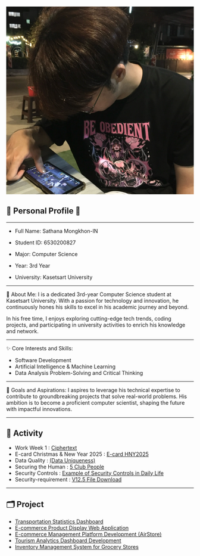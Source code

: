 ![image](image/Profile.jpg)

## 🌟 Personal Profile 🌟
---
- Full Name: Sathana Mongkhon-IN

- Student ID: 6530200827

- Major: Computer Science

- Year: 3rd Year

- University: Kasetsart University

---
🎯 About Me:
I is a dedicated 3rd-year Computer Science student at Kasetsart University. With a passion for technology and innovation, he continuously hones his skills to excel in his academic journey and beyond.

In his free time, I enjoys exploring cutting-edge tech trends, coding projects, and participating in university activities to enrich his knowledge and network.

---
✨ Core Interests and Skills:
- Software Development
- Artificial Intelligence & Machine Learning
- Data Analysis Problem-Solving and Critical Thinking

---
🌟 Goals and Aspirations:
I aspires to leverage his technical expertise to contribute to groundbreaking projects that solve real-world problems. His ambition is to become a proficient computer scientist, shaping the future with impactful innovations.

---
## 📝 Activity
- Work Week 1 : [Ciphertext](ciphertext)
- E-card Christmas & New Year 2025 : [E-card HNY2025](e-card_hny)
- Data Quality : [(Data Uniqueness)](data-uniqueness)
- Securing the Human : [5 Club People](boardgame)
- Security Controls : [Example of Security Controls in Daily Life](security-control)
- Security-requirement : [V12.5 File Download](security-requirement)

---
## 🗂️ Project
- [Transportation Statistics Dashboard](https://public.tableau.com/app/profile/sathana.mongkhon.in/viz/ProjectDashboard_17289860541960/Dashboard)
- [E-commerce Product Display Web Application](https://github.com/SathanaM10/my-demo-nextjs)
- [E-commerce Management Platform Development (AirStore)](https://www.figma.com/proto/Jnjkzni0odZwIX6qNDjij8/Untitled?node-id=30-879&t=ErI3xLQ9jQTR6ezI-1&starting-point-node-id=30%3A879)
- [Tourism Analytics Dashboard Development](https://drive.google.com/drive/folders/1FZrrt1Om18EUSEcy3g5IJdlATlpKO9_C)
- [Inventory Management System for Grocery Stores](https://drive.google.com/drive/folders/1mu8kZ2zWQeSzOW5bu54w9EDl1rfZIGvu?usp=drive_link)




